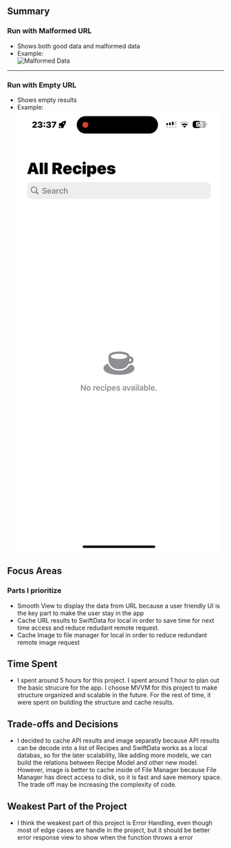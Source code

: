 
## Summary

### Run with Malformed URL
- Shows both good data and malformed data  
- Example:  
![Malformed Data](https://github.com/tingqu/Fetch_Recipe_Repo/blob/main/MalformedURLExample.gif)

---

### Run with Empty URL
- Shows empty results  
- Example:  
![alt text](https://github.com/tingqu/Fetch_Recipe_Repo/blob/main/EmptyURLExample.PNG)


## Focus Areas

### Parts I prioritize
- Smooth View to display the data from URL because a user friendly UI is the key part to make the user stay in the app 
- Cache URL results to SwiftData for local  in order to save time for next time access and reduce redudant remote request.
- Cache Image to file manager for local in order to reduce redundant remote image request

## Time Spent
- I spent around 5 hours for this project. I spent around 1 hour to plan out the basic strucure for the app.
  I choose MVVM for this project to make structure organized and scalable in the future. For the rest of time, it were spent on building the structure and cache results.

## Trade-offs and Decisions
- I decided to cache API results and image separatly because API results can be decode into a list of Recipes and SwiftData works as a local databas, so for the later scalability,
  like adding more models, we can build the relations between Recipe Model and other new model. However, image is better to cache inside of File Manager because File Manager has direct
  access to disk, so it is fast and save memory space. The trade off may be increasing the complexity of code.

## Weakest Part of the Project
- I think the weakest part of this project is Error Handling, even though most of edge cases are handle in the project, but it should be better error response view to show when
  the function throws a error






